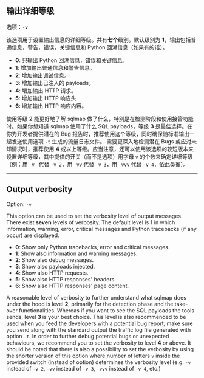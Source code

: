 ## 输出详细等级

选项：`-v`

该选项用于设置输出信息的详细等级。共有**七个**级别。默认级别为 **1**，输出包括普通信息，警告，错误，关键信息和 Python 回溯信息（如果有的话）。

* **0**: 只输出 Python 回溯信息，错误和关键信息。
* **1**: 增加输出普通信息和警告信息。
* **2**: 增加输出调试信息。
* **3**: 增加输出已注入的 payloads。
* **4**: 增加输出 HTTP 请求。
* **5**: 增加输出 HTTP 响应头
* **6**: 增加输出 HTTP 响应内容。

使用等级 **2** 能更好地了解 sqlmap 做了什么，特别是在检测阶段和使用接管功能时。如果你想知道 sqlmap 使用了什么 SQL payloads，等级 **3** 是最佳选择。在你为开发者提供潜在的 Bug 报告时，推荐使用这个等级，同时确保随标准输出一起发送使用选项 `-t` 生成的流量日志文件。
需要更深入地检测潜在 Bugs 或应对未知情况时，推荐使用 **4** 或以上等级。应当注意，还可以使用该选项的较短版本来设置详细等级，其中提供的开关（而不是选项）用字母 `v` 的个数来确定详细等级（例：用 `-v ` 代替 `-v 2`，用 `-vv` 代替 `-v 3`，用 `-vvv` 代替 `-v 4`，依此类推）。

---

## Output verbosity

Option: `-v`

This option can be used to set the verbosity level of output messages. There exist **seven** levels of verbosity. The default level is **1** in which information, warning, error, critical messages and Python tracebacks (if any occur) are displayed.

* **0**: Show only Python tracebacks, error and critical messages.
* **1**: Show also information and warning messages.
* **2**: Show also debug messages.
* **3**: Show also payloads injected.
* **4**: Show also HTTP requests.
* **5**: Show also HTTP responses' headers.
* **6**: Show also HTTP responses' page content.

A reasonable level of verbosity to further understand what sqlmap does under the hood is level **2**, primarily for the detection phase and the take-over functionalities. Whereas if you want to see the SQL payloads the tools sends, level **3** is your best choice. This level is also recommended to be used when you feed the developers with a potential bug report, make sure you send along with the standard output the traffic log file generated with option `-t`.
In order to further debug potential bugs or unexpected behaviours, we recommend you to set the verbosity to level **4** or above. It should be noted that there is also a possibility to set the verbosity by using the shorter version of this option where number of letters `v` inside the provided switch (instead of option) determines the verbosity level (e.g. `-v` instead of `-v 2`, `-vv` instead of `-v 3`, `-vvv` instead of `-v 4`, etc.)